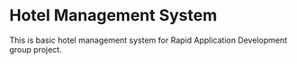 <h1>Hotel Management System</h1>
This is basic hotel management system for Rapid Application Development group project.
